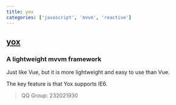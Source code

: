 ```yaml
---
title: yox
categories: ['javascript', 'mvvm', 'reactive']
---
```

## [yox](https://github.com/yoxjs/yox)

### A lightweight mvvm framework


Just like Vue, but it is more lightweight and easy to use than Vue.

The key feature is that Yox supports IE6.

> QQ Group: 232021930
